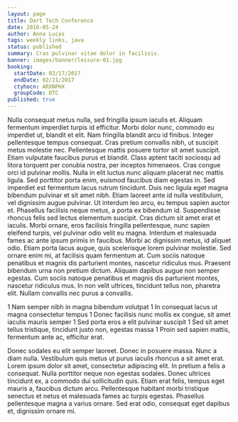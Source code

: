 ```yaml
---
layout: page
title: Dart Tech Conference
date: 2016-05-24
author: Anna Lucas
tags: weekly links, java
status: published
summary: Cras pulvinar vitae dolor in facilisis.
banner: images/banner/leisure-01.jpg
booking:
  startDate: 02/17/2017
  endDate: 02/21/2017
  ctyhocn: ARXNPHX
  groupCode: DTC
published: true
---
```

Nulla consequat metus nulla, sed fringilla ipsum iaculis et. Aliquam fermentum imperdiet turpis id efficitur. Morbi dolor nunc, commodo eu imperdiet ut, blandit et elit. Nam fringilla blandit arcu id finibus. Integer pellentesque tempus consequat. Cras pretium convallis nibh, ut suscipit metus molestie nec. Pellentesque mattis posuere tortor sit amet suscipit. Etiam vulputate faucibus purus et blandit. Class aptent taciti sociosqu ad litora torquent per conubia nostra, per inceptos himenaeos. Cras congue orci id pulvinar mollis. Nulla in elit luctus nunc aliquam placerat nec mattis ligula. Sed porttitor porta enim, euismod faucibus diam egestas in. Sed imperdiet est fermentum lacus rutrum tincidunt. Duis nec ligula eget magna bibendum pulvinar et sit amet nibh. Etiam laoreet ante id nulla vestibulum, vel dignissim augue pulvinar.
Ut interdum leo arcu, eu tempus sapien auctor et. Phasellus facilisis neque metus, a porta ex bibendum id. Suspendisse rhoncus felis sed lectus elementum suscipit. Cras dictum sit amet erat et iaculis. Morbi ornare, eros facilisis fringilla pellentesque, nunc sapien eleifend turpis, vel pulvinar odio velit eu magna. Interdum et malesuada fames ac ante ipsum primis in faucibus. Morbi ac dignissim metus, id aliquet odio. Etiam porta lacus augue, quis scelerisque lorem pulvinar molestie. Sed ornare enim mi, at facilisis quam fermentum at. Cum sociis natoque penatibus et magnis dis parturient montes, nascetur ridiculus mus. Praesent bibendum urna non pretium dictum. Aliquam dapibus augue non semper egestas. Cum sociis natoque penatibus et magnis dis parturient montes, nascetur ridiculus mus. In non velit ultrices, tincidunt tellus non, pharetra elit. Nullam convallis nec purus a convallis.

1 Nam semper nibh in magna bibendum volutpat
1 In consequat lacus ut magna consectetur tempus
1 Donec facilisis nunc mollis ex congue, sit amet iaculis mauris semper
1 Sed porta eros a elit pulvinar suscipit
1 Sed sit amet tellus tristique, tincidunt justo non, egestas massa
1 Proin sed sapien mattis, fermentum ante ac, efficitur erat.

Donec sodales eu elit semper laoreet. Donec in posuere massa. Nunc a diam nulla. Vestibulum quis metus ut purus iaculis rhoncus a sit amet erat. Lorem ipsum dolor sit amet, consectetur adipiscing elit. In pretium a felis a consequat. Nulla porttitor neque non egestas sodales. Donec ultrices tincidunt ex, a commodo dui sollicitudin quis. Etiam erat felis, tempus eget mauris a, faucibus dictum arcu. Pellentesque habitant morbi tristique senectus et netus et malesuada fames ac turpis egestas. Phasellus pellentesque magna a varius ornare. Sed erat odio, consequat eget dapibus et, dignissim ornare mi.
